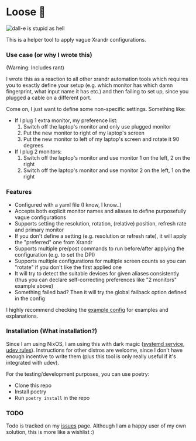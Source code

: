# Loose 🫠

![dall-e is stupid as hell](https://paste.gurkan.in/merry-impala.com-resize.jpg)

This is a helper tool to apply vague Xrandr configurations.

### Use case (or why I wrote this)
(Warning: Includes rant)

I wrote this as a reaction to all other xrandr automation tools which requires you to exactly define your setup (e.g. which monitor has which damn fingerprint, what input name it has etc.) and then failing to set up, since you plugged a cable on a different port.

Come on, I just want to define some non-specific settings. Something like:

- If I plug 1 extra monitor, my preference list:
    1. Switch off the laptop's monitor and only use plugged monitor
    2. Put the new monitor to right of my laptop's screen
    3. Put the new monitor to left of my laptop's screen and rotate it 90 degrees
- If I plug 2 monitors:
    1. Switch off the laptop's monitor and use monitor 1 on the left, 2 on the right
    2. Switch off the laptop's monitor and use monitor 2 on the left, 1 on the right

### Features

- Configured with a yaml file (I know, I know..)
- Accepts both explicit monitor names and aliases to define purposefully vague configurations
- Supports setting the resolution, rotation, (relative) position, refresh rate and primary monitor
- If you don't define a setting (e.g. resolution or refresh rate), it will apply the "preferred" one from Xrandr
- Supports multiple pre/post commands to run before/after applying the configuration (e.g. to set the DPI)
- Supports multiple configurations for multiple screen counts so you can "rotate" if you don't like the first applied one
- It will try to detect the suitable devices for given aliases consistently (thus you can declare self-correcting preferences like "2 monitors" example above)
- Something failed bad? Then it will try the global failback option defined in the config

I highly recommend checking the [example config](loose/example_config.yaml) for examples and explanations.

### Installation (What installation?)

Since I am using NixOS, I am using this with dark magic ([systemd service](https://git.gurkan.in/gurkan/nixos-system-flake/src/commit/914d4f0ae730780c5240befa3bb9b746c46dc1ad/home-manager/lib/xserver.nix#L18), [udev rules](https://git.gurkan.in/gurkan/nixos-system-flake/src/commit/914d4f0ae730780c5240befa3bb9b746c46dc1ad/nixos/lib/laptop/loose.nix#L8)).
Instructions for other distros are welcome, since I don't have enough incentive to write them (plus this tool is only really useful if it's integrated with udev).

For the testing/development purposes, you can use poetry:
- Clone this repo
- Install poetry
- Run `poetry install` in the repo

### TODO

Todo is tracked on my [issues](https://git.gurkan.in/gurkan/loose/issues) page. Although I am a happy user of my own solution, this is more like a wishlist :)
